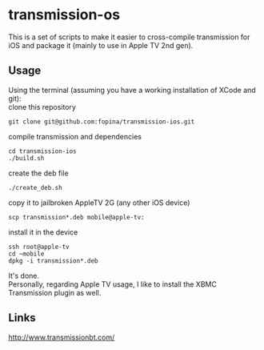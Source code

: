 transmission-os
==========
This is a set of scripts to make it easier to cross-compile transmission for iOS and package it (mainly to use in Apple TV 2nd gen).

Usage
-----

Using the terminal (assuming you have a working installation of XCode and git):  
clone this repository

	git clone git@github.com:fopina/transmission-ios.git
compile transmission and dependencies

	cd transmission-ios
	./build.sh
create the deb file

	./create_deb.sh
copy it to jailbroken AppleTV 2G (any other iOS device)

	scp transmission*.deb mobile@apple-tv:
install it in the device

	ssh root@apple-tv
	cd ~mobile
	dpkg -i transmission*.deb
	
It's done.  
Personally, regarding Apple TV usage, I like to install the XBMC Transmission plugin as well.

Links
-------
http://www.transmissionbt.com/
